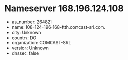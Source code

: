 # Nameserver 168.196.124.108

* as_number: 264821
* name: 108-124-196-168-ftth.comcast-srl.com.
* city: Unknown
* country: DO
* organization: COMCAST-SRL
* version: Unknown
* dnssec: false
